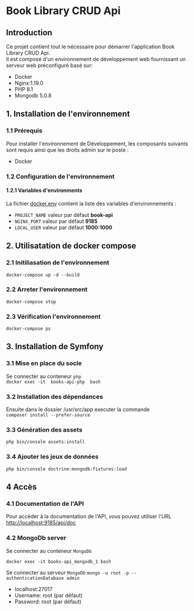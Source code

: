 # Book Library CRUD Api



## Introduction
Ce projet contient tout le nécessaire pour démarrer l'application Book Library CRUD Api.  
Il est composé d'un environnement de développement web fournissant un serveur web préconfiguré basé sur:  
- Docker
- Nginx:1.19.0
- PHP 8.1
- Mongodb 5.0.8

## 1. Installation de l'environnement
### 1.1 Prérequis  
Pour installer l'environnement de Développement, les composants suivants sont requis ainsi que les droits admin sur le poste :  
- Docker

### 1.2 Configuration de l'environnement

#### 1.2.1 Variables d'environments
La fichier [docker.env](docker.env) contient la liste des variables d'environnements :
- `PROJECT_NAME` valeur par défaut **book-api**
- `NGINX_PORT` valeur par défaut **9185**
- `LOCAL_USER` valeur par défaut **1000:1000**


## 2. Utilisatation de docker compose
### 2.1 Initiliasation de l'environnement
`docker-compose up -d --build`

### 2.2 Arreter l'environnement
`docker-compose stop`

### 2.3 Vérification l'environnement
`docker-compose ps`

## 3. Installation de Symfony
### 3.1 Mise en place du socle
Se connecter au conteneur `php`  
`docker exec -it  books-api-php  bash`

### 3.2 Installation des dépendances
Ensuite dans le dossier /usr/src/app executer la commande  
`composer install --prefer-source`

### 3.3 Génération des assets
`php bin/console assets:install`


### 3.4 Ajouter les jeux de données
` php bin/console doctrine:mongodb:fixtures:load
`

## 4 Accès
### 4.1 Documentation de l'API
Pour accèder à la documentation de l'API, vous pouvez utiliser l'URL [http://localhost:9185/api/doc](http://localhost:9185/api/doc)

### 4.2 MongoDb server
Se connecter au conteneur `MongoDb`

`docker exec -it books-api_mongodb_1 bash`

Se connecter au serveur `MongoDb`
`mongo -u root -p --authenticationDatabase admin`

- localhost:27017
- Username: root (par défaut)
- Password: root (par défaut)

